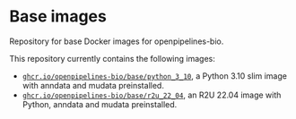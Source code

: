 # Base images

Repository for base Docker images for openpipelines-bio.

This repository currently contains the following images:

* [`ghcr.io/openpipelines-bio/base/python_3_10`](src/python_3_10), a Python 3.10 slim image with anndata and mudata preinstalled.
* [`ghcr.io/openpipelines-bio/base/r2u_22_04`](src/r2u_22_04), an R2U 22.04 image with Python, anndata and mudata preinstalled.